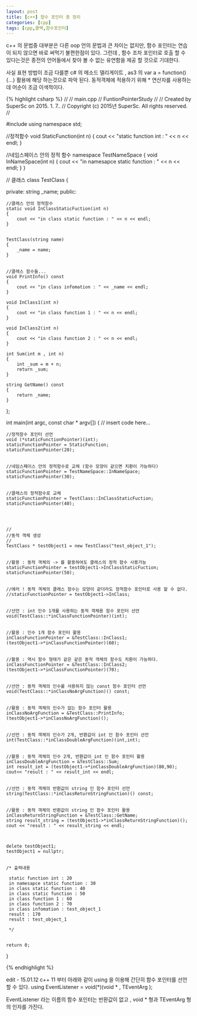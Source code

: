```yaml
---
layout: post
title: [c++] 함수 포인터 총 정리
categories: [cpp]
tags: [cpp,콜백,함수포인터]
---
```


c++ 의 문법중 대부분은 다른 oop 언의 문법과 큰 차이는 없지만, 함수 포인터는 연습이 되지 않으면 바로 써먹기 불편한점이 있다. 
그런데 , 함수 조차 포인터로 호출 할 수 있다는것은 종전의 언어들에서 찾아 볼 수 없는 유연함을 제공 할 것으로 기대한다.

사실 표현 방법이 조금 다를뿐 c# 의 메소드 델리게이트 , as3 의 var a = function(){...} 활용에 해당 하는것으로 파악 된다. 
동적객체에 적용하기 위해 * 연산자를 사용하는데 어순이 조금 이색적이다.




{% highlight csharp %}
//
//  main.cpp
//  FuntionPointerStudy
//
//  Created by SuperSc on 2015. 1. 7..
//  Copyright (c) 2015년 SuperSc. All rights reserved.
//

#include <iostream>
using namespace std;



//정적함수
void StaticFunction(int n)
{
    cout << "static function int : " << n << endl;
}



//네임스페이스 안의 정적 함수
namespace TestNameSpace {
    void InNameSpace(int n)
    {
        cout << "in namesapce static function : " << n << endl;
    }
}



// 클래스
class TestClass
{
    
    
private:
    string _name;
public:
    
    //클래스 안의 정적함수
    static void InClassStaticFuction(int n)
    {
        cout << "in class static function : " << n << endl;
    }
    
    
    TestClass(string name)
    {
        _name = name;
    }
    
    
    //클래스 함수들...
    void PrintInfo() const
    {
        cout << "in class infomation : " << _name << endl;
    }
    
    void InClass1(int n)
    {
        cout << "in class function 1 : " << n << endl;
    }
    
    void InClass2(int n)
    {
        cout << "in class function 2 : " << n << endl;
    }
    
    int Sum(int m , int n)
    {
        int _sum = m + n;
        return _sum;
    }
    
    string GetName() const
    {
        return _name;
    }
    
    
};








int main(int argc, const char * argv[]) {
    // insert code here...
    
    //정적함수 포인터 선언
    void (*staticFunctionPointer)(int);
    staticFunctionPointer = StaticFunction;
    staticFunctionPointer(20);
    
    
    //네임스페이스 안의 정적함수로 교체 (함수 모양이 같으면 치환이 가능하다)
    staticFunctionPointer = TestNameSpace::InNameSpace;
    staticFunctionPointer(30);
    
    
    //클래스의 정적함수로 교체
    staticFunctionPointer = TestClass::InClassStaticFuction;
    staticFunctionPointer(40);
    
    
    
    
    //
    //동적 객체 생성
    //
    TestClass * testObject1 = new TestClass("test_object_1");
    
    
    //활용 : 동적 객체의 -> 를 활용하여도 클래스의 정적 함수 사용가능
    staticFunctionPointer = testObject1->InClassStaticFuction;
    staticFunctionPointer(50);
    
    
    //에러 ! 동적 객체의 클래스 함수는 모양이 같더라도 정적함수 포인터로 사용 할 수 없다.
    //staticFunctionPointer = testObject1->InClass;
    
    
    //선언 : int 인수 1개를 사용하는 동적 객체용 함수 포인터 선언
    void(TestClass::*inClassFunctionPointer)(int);
    
    
    //활용 : 인수 1개 함수 포인터 활용
    inClassFunctionPointer = &TestClass::InClass1;
    (testObject1->*inClassFunctionPointer)(60);
    
    
    //활용 : 역시 함수 형태가 같은 같은 동적 객체의 함수도 치환이 가능하다.
    inClassFunctionPointer = &TestClass::InClass2;
    (testObject1->*inClassFunctionPointer)(70);
    
    
    //선언 : 동적 객체의 인수를 사용하지 않는 const 함수 포인터 선언
    void(TestClass::*inClassNoArgFunction)() const;
    
    
    //활용 : 동적 객체의 인수가 없는 함수 포인터 활용
    inClassNoArgFunction = &TestClass::PrintInfo;
    (testObject1->*inClassNoArgFunction)();
    
    
    //선언 : 동적 객체의 인수가 2개, 반환값이 int 인 함수 포인터 선언
    int(TestClass::*inClassDoubleArgFunction)(int,int);
    
    
    //활용 : 동적 객체의 인수 2개, 반환값이 int 인 함수 포인터 활용
    inClassDoubleArgFunction = &TestClass::Sum;
    int result_int = (testObject1->*inClassDoubleArgFunction)(80,90);
    cout<< "result : " << result_int << endl;
    
    
    //선언 : 동적 객체의 반환값이 string 인 함수 포인터 선언
    string(TestClass::*inClassReturnStringFunction)() const;
    
    
    //활용 : 동적 객체의 반환값이 string 인 함수 포인터 활용
    inClassReturnStringFunction = &TestClass::GetName;
    string result_string = (testObject1->*inClassReturnStringFunction)();
    cout << "result : " << result_string << endl;
    
    
    
    delete testObject1;
    testObject1 = nullptr;
    
    
    /* 출력내용
     
     static function int : 20
     in namesapce static function : 30
     in class static function : 40
     in class static function : 50
     in class function 1 : 60
     in class function 2 : 70
     in class infomation : test_object_1
     result : 170
     result : test_object_1
     
     */
    
    
    return 0;
}

{% endhighlight %}



edit - 15.01.12
c++ 11 부터 아래와 같이 using 을 이용해 간단히 함수 포인터를 선언 할 수 있다.
using EventListener = void(*)(void *  , TEventArg );


EventListener 라는 이름의 함수 포인터는 반환값이 없고 , void * 형과 TEventArg 형의 인자를 가진다.
